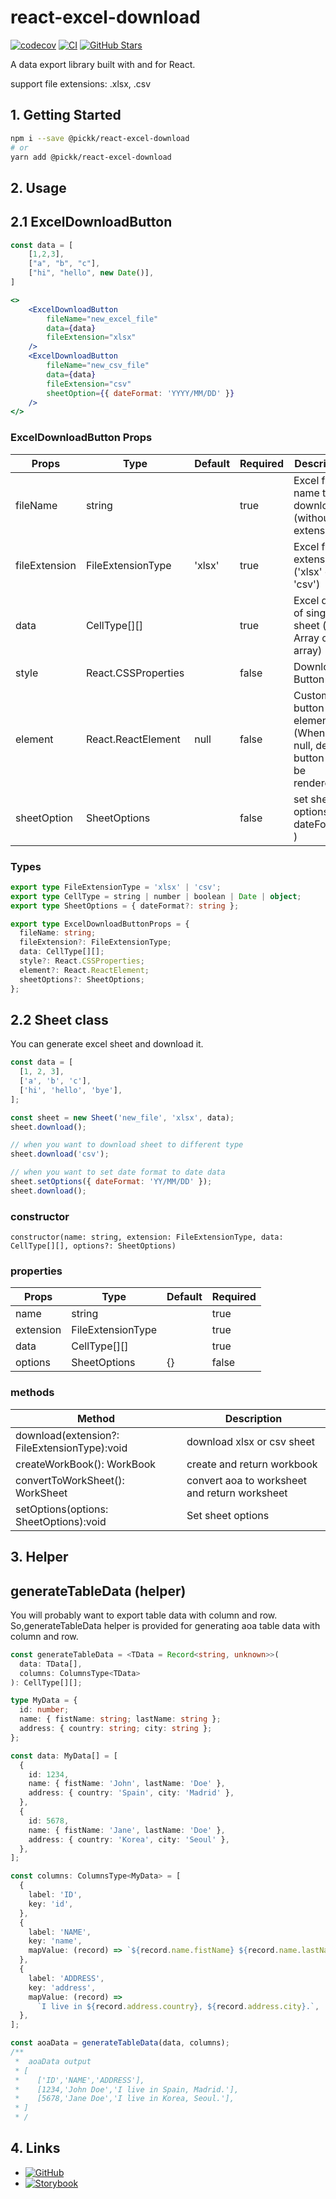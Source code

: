 # react-excel-download

[![codecov](https://codecov.io/gh/DEV-MUGLES/react-excel-download/branch/master/graph/badge.svg?token=JMAOQ5VL5T)](https://codecov.io/gh/DEV-MUGLES/react-excel-download)
[![CI](https://img.shields.io/github/workflow/status/DEV-MUGLES/react-excel-download/CI?label=CI)](https://github.com/greatSumini/react-facebook-login/actions/workflows/ci.yml)
[![GitHub Stars](https://img.shields.io/github/stars/DEV-MUGLES/react-excel-download?style=social)](https://github.com/DEV-MUGLES/react-excel-download)

A data export library built with and for React.

support file extensions: .xlsx, .csv

## 1. Getting Started

```bash
npm i --save @pickk/react-excel-download
# or
yarn add @pickk/react-excel-download
```

## 2. Usage

## 2.1 ExcelDownloadButton

```jsx
const data = [
    [1,2,3],
    ["a", "b", "c"],
    ["hi", "hello", new Date()],
]

<>
    <ExcelDownloadButton
        fileName="new_excel_file"
        data={data}
        fileExtension="xlsx"
    />
    <ExcelDownloadButton
        fileName="new_csv_file"
        data={data}
        fileExtension="csv"
        sheetOption={{ dateFormat: 'YYYY/MM/DD' }}
    />
</>
```

### ExcelDownloadButton Props

| Props         | Type                | Default | Required | Description                                                             |
| ------------- | ------------------- | ------- | -------- | ----------------------------------------------------------------------- |
| fileName      | string              |         | true     | Excel file name to be downloaded (without extension)                    |
| fileExtension | FileExtensionType   | 'xlsx'  | true     | Excel file extension ('xlsx' or 'csv')                                  |
| data          | CellType[][]        |         | true     | Excel data of single sheet (aoa: Array of array)                        |
| style         | React.CSSProperties |         | false    | Download Button CSS                                                     |
| element       | React.ReactElement  | null    | false    | Custom button element (When it's null, default button will be rendered) |
| sheetOption   | SheetOptions        |         | false    | set sheet options (ex) dateFormat )                                     |

### Types

```ts
export type FileExtensionType = 'xlsx' | 'csv';
export type CellType = string | number | boolean | Date | object;
export type SheetOptions = { dateFormat?: string };

export type ExcelDownloadButtonProps = {
  fileName: string;
  fileExtension?: FileExtensionType;
  data: CellType[][];
  style?: React.CSSProperties;
  element?: React.ReactElement;
  sheetOptions?: SheetOptions;
};
```

## 2.2 Sheet class

You can generate excel sheet and download it.

```js
const data = [
  [1, 2, 3],
  ['a', 'b', 'c'],
  ['hi', 'hello', 'bye'],
];

const sheet = new Sheet('new_file', 'xlsx', data);
sheet.download();

// when you want to download sheet to different type
sheet.download('csv');

// when you want to set date format to date data
sheet.setOptions({ dateFormat: 'YY/MM/DD' });
sheet.download();
```

### constructor

```
constructor(name: string, extension: FileExtensionType, data: CellType[][], options?: SheetOptions)
```

### properties

| Props     | Type              | Default | Required |
| --------- | ----------------- | ------- | -------- |
| name      | string            |         | true     |
| extension | FileExtensionType |         | true     |
| data      | CellType[][]      |         | true     |
| options   | SheetOptions      | {}      | false    |

### methods

| Method                                       | Description                                   |
| -------------------------------------------- | --------------------------------------------- |
| download(extension?: FileExtensionType):void | download xlsx or csv sheet                    |
| createWorkBook(): WorkBook                   | create and return workbook                    |
| convertToWorkSheet(): WorkSheet              | convert aoa to worksheet and return worksheet |
| setOptions(options: SheetOptions):void       | Set sheet options                             |

## 3. Helper

## generateTableData (helper)

You will probably want to export table data with column and row.
So,generateTableData helper is provided for generating aoa table data with column and row.

```ts
const generateTableData = <TData = Record<string, unknown>>(
  data: TData[],
  columns: ColumnsType<TData>
): CellType[][];
```

```ts
type MyData = {
  id: number;
  name: { fistName: string; lastName: string };
  address: { country: string; city: string };
};

const data: MyData[] = [
  {
    id: 1234,
    name: { fistName: 'John', lastName: 'Doe' },
    address: { country: 'Spain', city: 'Madrid' },
  },
  {
    id: 5678,
    name: { fistName: 'Jane', lastName: 'Doe' },
    address: { country: 'Korea', city: 'Seoul' },
  },
];

const columns: ColumnsType<MyData> = [
  {
    label: 'ID',
    key: 'id',
  },
  {
    label: 'NAME',
    key: 'name',
    mapValue: (record) => `${record.name.fistName} ${record.name.lastName}`,
  },
  {
    label: 'ADDRESS',
    key: 'address',
    mapValue: (record) =>
      `I live in ${record.address.country}, ${record.address.city}.`,
  },
];

const aoaData = generateTableData(data, columns);
/**
 *  aoaData output
 * [
 *    ['ID','NAME','ADDRESS'],
 *    [1234,'John Doe','I live in Spain, Madrid.'],
 *    [5678,'Jane Doe','I live in Korea, Seoul.'],
 * ]
 * /
```

## 4. Links

- [![GitHub](https://img.shields.io/badge/-Github-333333)](https://github.com/DEV-MUGLES/react-excel-download)
- [![Storybook](https://img.shields.io/badge/-Storybook-ff69b4)](https://dev-mugles.github.io/react-excel-download/)
